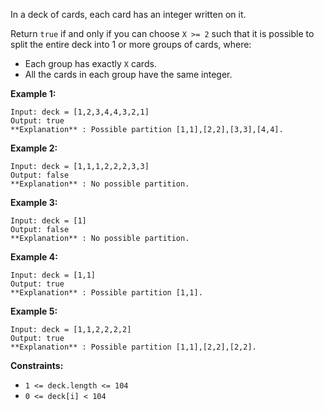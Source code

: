 In a deck of cards, each card has an integer written on it.

Return `true` if and only if you can choose `X >= 2` such that it is possible
to split the entire deck into 1 or more groups of cards, where:

  * Each group has exactly `X` cards.
  * All the cards in each group have the same integer.



**Example 1:**

    
    
    Input: deck = [1,2,3,4,4,3,2,1]
    Output: true
    **Explanation** : Possible partition [1,1],[2,2],[3,3],[4,4].
    

**Example 2:**

    
    
    Input: deck = [1,1,1,2,2,2,3,3]
    Output: false
    **Explanation** : No possible partition.
    

**Example 3:**

    
    
    Input: deck = [1]
    Output: false
    **Explanation** : No possible partition.
    

**Example 4:**

    
    
    Input: deck = [1,1]
    Output: true
    **Explanation** : Possible partition [1,1].
    

**Example 5:**

    
    
    Input: deck = [1,1,2,2,2,2]
    Output: true
    **Explanation** : Possible partition [1,1],[2,2],[2,2].
    



**Constraints:**

  * `1 <= deck.length <= 104`
  * `0 <= deck[i] < 104`

